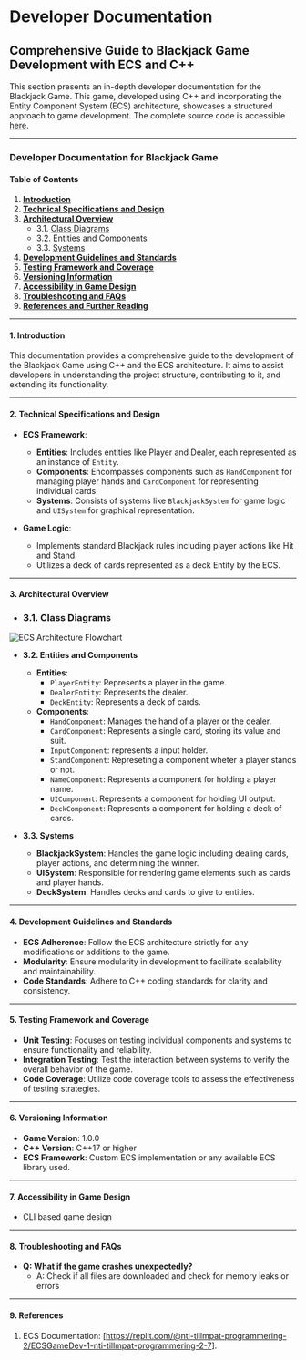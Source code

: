 # Developer Documentation

## Comprehensive Guide to Blackjack Game Development with ECS and C++

This section presents an in-depth developer documentation for the Blackjack Game. This game, developed using C++ and incorporating the Entity Component System (ECS) architecture, showcases a structured approach to game development. The complete source code is accessible [here](<https://github.com/F4TAM/BlackJack-ECS>).

---

### Developer Documentation for Blackjack Game

#### Table of Contents
1. **[Introduction](#1-introduction)**
2. **[Technical Specifications and Design](#2-technical-specifications-and-design)**
3. **[Architectural Overview](#3-architectural-overview)**
    - 3.1. [Class Diagrams](#31-class-diagrams)
    - 3.2. [Entities and Components](#32-entities-and-components)
    - 3.3. [Systems](#33-systems)
4. **[Development Guidelines and Standards](#4-development-guidelines-and-standards)**
5. **[Testing Framework and Coverage](#5-testing-framework-and-coverage)**
6. **[Versioning Information](#6-versioning-information)**
7. **[Accessibility in Game Design](#8-accessibility-in-game-design)**
8. **[Troubleshooting and FAQs](#9-troubleshooting-and-faqs)**
9. **[References and Further Reading](#11-references-and-further-reading)**


---

#### 1. Introduction

This documentation provides a comprehensive guide to the development of the Blackjack Game using C++ and the ECS architecture. It aims to assist developers in understanding the project structure, contributing to it, and extending its functionality.

---

#### 2. Technical Specifications and Design

- **ECS Framework**:
  - **Entities**: Includes entities like Player and Dealer, each represented as an instance of `Entity`.
  - **Components**: Encompasses components such as `HandComponent` for managing player hands and `CardComponent` for representing individual cards.
  - **Systems**: Consists of systems like `BlackjackSystem` for game logic and `UISystem` for graphical representation.

- **Game Logic**:
  - Implements standard Blackjack rules including player actions like Hit and Stand.
  - Utilizes a deck of cards represented as a deck Entity by the ECS.

---

#### 3. Architectural Overview

- ### 3.1. Class Diagrams

![ECS Architecture Flowchart](<https://ibb.co/1Z9vkzT>)
  

- **3.2. Entities and Components**
  - **Entities**:
    - `PlayerEntity`: Represents a player in the game.
    - `DealerEntity`: Represents the dealer.
    - `DeckEntity`: Represents a deck of cards.
  - **Components**:
    - `HandComponent`: Manages the hand of a player or the dealer.
    - `CardComponent`: Represents a single card, storing its value and suit.
    - `InputComponent`: represents a input holder. 
    - `StandComponent`: Represeting a component wheter a player stands or not.
    - `NameComponent`: Represents a component for holding a player name.
    - `UIComponent`: Represents a component for holding UI output.
    - `DeckComponent`: Represents a component for holding a deck of cards.

- **3.3. Systems**
  - **BlackjackSystem**: Handles the game logic including dealing cards, player actions, and determining the winner.
  - **UISystem**: Responsible for rendering game elements such as cards and player hands.
  - **DeckSystem**: Handles decks and cards to give to entities.

---

#### 4. Development Guidelines and Standards

- **ECS Adherence**: Follow the ECS architecture strictly for any modifications or additions to the game.
- **Modularity**: Ensure modularity in development to facilitate scalability and maintainability.
- **Code Standards**: Adhere to C++ coding standards for clarity and consistency.

---

#### 5. Testing Framework and Coverage

- **Unit Testing**: Focuses on testing individual components and systems to ensure functionality and reliability.
- **Integration Testing**: Test the interaction between systems to verify the overall behavior of the game.
- **Code Coverage**: Utilize code coverage tools to assess the effectiveness of testing strategies.

---

#### 6. Versioning Information

- **Game Version**: 1.0.0
- **C++ Version**: C++17 or higher
- **ECS Framework**: Custom ECS implementation or any available ECS library used.

---

#### 7. Accessibility in Game Design

- CLI based game design

---

#### 8. Troubleshooting and FAQs

- **Q: What if the game crashes unexpectedly?**
  - A: Check if all files are downloaded and check for memory leaks or errors

---


#### 9. References

1. ECS Documentation: [https://replit.com/@nti-tillmpat-programmering-2/ECSGameDev-1-nti-tillmpat-programmering-2-7].


